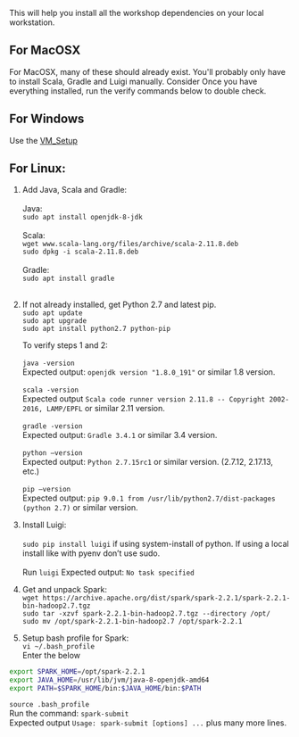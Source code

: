 This will help you install all the workshop dependencies on your local workstation.


## For MacOSX 
For MacOSX, many of these should already exist. You'll probably only have to install Scala, Gradle and Luigi manually. 
Consider 
Once you have everything installed, run the verify commands below to double check. 

## For Windows

Use the [VM_Setup](https://github.com/bfemiano/song_plays_workshop_tutorial/blob/master/VM_Setup.md)

## For Linux:

1. Add Java, Scala and Gradle:</br></br>
    Java: </br>
    `sudo apt install openjdk-8-jdk` </br></br>
    Scala: </br>
    `wget www.scala-lang.org/files/archive/scala-2.11.8.deb` </br>
    `sudo dpkg -i scala-2.11.8.deb` </br></br>
    Gradle: </br>
    `sudo apt install gradle` </br></br>
2. If not already installed, get Python 2.7 and latest pip. </br>
    `sudo apt update` </br>
    `sudo apt upgrade` </br>
    `sudo apt install python2.7 python-pip` </br>

    To verify steps 1 and 2:</br></br>
    `java -version`</br>
    Expected output: `openjdk version "1.8.0_191"` or similar 1.8 version.</br> </br>
    `scala -version`</br>
    Expected output `Scala code runner version 2.11.8 -- Copyright 2002-2016, LAMP/EPFL` or similar 2.11 version.</br></br> 
    `gradle -version`</br>
    Expected output: `Gradle 3.4.1` or similar 3.4 version.</br></br> 
    `python —version`</br>
    Expected output: `Python 2.7.15rc1` or similar version. (2.7.12, 2.17.13, etc.)</br></br>
    `pip —version`</br>
    Expected output: `pip 9.0.1 from /usr/lib/python2.7/dist-packages (python 2.7)` or similar version.</br> 
    
    
3. Install Luigi:</br>   
`sudo pip install luigi` if using system-install of python. If using a local install like with pyenv don’t use sudo.</br>  
Run `luigi`
Expected output: `No task specified`

3. Get and unpack Spark:</br> 
`wget https://archive.apache.org/dist/spark/spark-2.2.1/spark-2.2.1-bin-hadoop2.7.tgz`</br> 
`sudo tar -xzvf spark-2.2.1-bin-hadoop2.7.tgz --directory /opt/`</br> 
`sudo mv /opt/spark-2.2.1-bin-hadoop2.7 /opt/spark-2.2.1`</br> 

4. Setup bash profile for Spark:</br> 
`vi ~/.bash_profile`</br> 
Enter the below</br> 

```bash
export SPARK_HOME=/opt/spark-2.2.1
export JAVA_HOME=/usr/lib/jvm/java-8-openjdk-amd64
export PATH=$SPARK_HOME/bin:$JAVA_HOME/bin:$PATH
```

`source .bash_profile`</br> 
Run the command: `spark-submit`</br> 
Expected output `Usage: spark-submit [options] ...` plus many more lines. 
